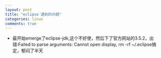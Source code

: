 ```yaml
---
layout: post
title: "eclipse 遇到的问题" 
categories: linux
comments: true
---
```


* 最开始emerge了eclipse-jdk,这个不好使，然后下了官方网站的3.5.2，出错:Failed to parse arguments: Cannot open display, rm -rf ~/.eclipse搞定，郁闷了半天
